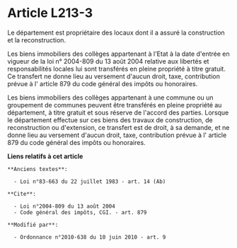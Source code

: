 # Article L213-3

Le département est propriétaire des locaux dont il a assuré la construction et la reconstruction. 

Les biens immobiliers des collèges appartenant à l'Etat à la date d'entrée en vigueur de la loi n° 2004-809 du 13 août 2004
relative aux libertés et responsabilités locales lui sont transférés en pleine propriété à titre gratuit. Ce transfert ne
donne lieu au versement d'aucun droit, taxe, contribution prévue à l' article 879 du code général des impôts  ou honoraires. 

Les biens immobiliers des collèges appartenant à une commune ou un groupement de communes peuvent être transférés en pleine
propriété au département, à titre gratuit et sous réserve de l'accord des parties. Lorsque le département effectue sur ces
biens des travaux de construction, de reconstruction ou d'extension, ce transfert est de droit, à sa demande, et ne donne
lieu au versement d'aucun droit, taxe, contribution prévue à l' article 879 du code général des impôts  ou honoraires.

**Liens relatifs à cet article**

	**Anciens textes**:

	  - Loi n°83-663 du 22 juillet 1983 - art. 14 (Ab)

	**Cite**:

	  - Loi n°2004-809 du 13 août 2004
	  - Code général des impôts, CGI. - art. 879

	**Modifié par**:

	  - Ordonnance n°2010-638 du 10 juin 2010 - art. 9
